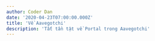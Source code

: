 ```yaml
---
author: Coder Dan
date: '2020-04-23T07:00:00.000Z'
title: 'Về Aavegotchi'
description: 'Tất tần tật về Portal trong Aavegotchi'
---
```


